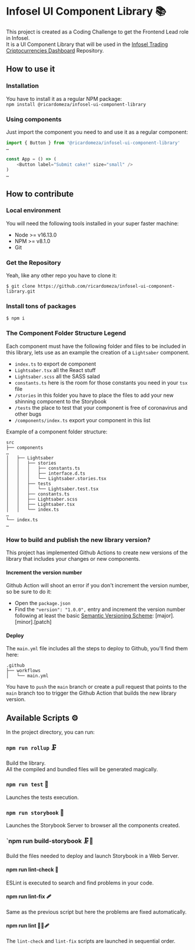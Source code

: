 # Infosel UI Component Library 📚

This project is created as a Coding Challenge to get the Frontend Lead role in Infosel.\
It is a UI Component Library that will be used in the [Infosel Trading Criptocurrencies Dashboard](https://github.com/ricardomeza/infosel-trading-criptocurrencies-dashboard) Repository.

## How to use it

### Installation

You have to install it as a regular NPM package:\
`npm install @ricardomeza/infosel-ui-component-library`

### Using components

Just import the component you need to and use it as a regular component:

```Typescript
import { Button } from '@ricardomeza/infosel-ui-component-library'
…

const App = () => (
    <Button label="Submit cake!" size="small" />
)
…
```

## How to contribute

### Local environment

You will need the following tools installed in your super faster machine:

- Node >= v16.13.0
- NPM >= v8.1.0
- Git

### Get the Repository

Yeah, like any other repo you have to clone it:

```shell
$ git clone https://github.com/ricardomeza/infosel-ui-component-library.git
```

### Install tons of packages

```shell
$ npm i
```

### The Component Folder Structure Legend

Each component must have the following folder and files to be included in this library, lets use as an example the creation of a `Lightsaber` component.

- `index.ts` to export de component
- `Lightsaber.tsx` all the React stuff
- `Lightsaber.scss` all the SASS salad
- `constants.ts` here is the room for those constants you need in your `tsx` file
- `/stories` in this folder you have to place the files to add your new shinning component to the Storybook
- `/tests` the place to test that your component is free of coronavirus and other bugs
- `/components/index.ts` export your component in this list

Example of a component folder structure:

```
src
├── components
…
│   ├── Lightsaber
│   │   ├── stories
│   │   │   ├── constants.ts
│   │   │   ├── interface.d.ts
│   │   │   └── Lightsaber.stories.tsx
│   │   ├── tests
│   │   │   └── Lightsaber.test.tsx
│   │   ├── constants.ts
│   │   ├── Lightsaber.scss
│   │   ├── Lightsaber.tsx
│   │   └── index.ts
…
└── index.ts
…
```

### How to build and publish the new library version?

This project has implemented Github Actions to create new versions of the library that includes your changes or new components.

#### Increment the version number

Github Action will shoot an error if you don't increment the version number, so be sure to do it:

- Open the `package.json`
- Find the `"version": "1.0.0",` entry and increment the version number following at least the basic [Semantic Versioning Scheme](https://semver.org/): [major].[minor].[patch]

#### Deploy

The `main.yml` file includes all the steps to deploy to Github, you'll find them here:

```
.github
├── workflows
│   └── main.yml
```

You have to `push` the `main` branch or create a pull request that points to the `main` branch too to trigger the Github Action that builds the new library version.

## Available Scripts ⚙️

In the project directory, you can run:

### `npm run rollup` 🗜

Build the library.\
All the compiled and bundled files will be generated magically.

### `npm run test` 🧪

Launches the tests execution.

### `npm run storybook` 🚂

Launches the Storybook Server to browser all the components created.

### `npm run build-storybook 🗜🚂

Build the files needed to deploy and launch Storybook in a Web Server.

#### npm run lint-check 🔭

ESLint is executed to search and find problems in your code.

#### npm run lint-fix 🩹

Same as the previous script but here the problems are fixed automatically.

#### npm run lint 🔭➕🩹

The `lint-check` and `lint-fix` scripts are launched in sequential order.
